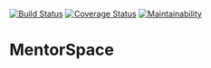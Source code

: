 [![Build Status](https://travis-ci.com/Kagorora/MentorSpace.svg?branch=develop)](https://travis-ci.com/Kagorora/MentorSpace) [![Coverage Status](https://coveralls.io/repos/github/Kagorora/MentorSpace/badge.svg?branch=ft-signUp-168048479)](https://coveralls.io/github/Kagorora/MentorSpace?branch=ft-signUp-168048479) [![Maintainability](https://api.codeclimate.com/v1/badges/c25dc96590e65b601f2a/maintainability)](https://codeclimate.com/github/Kagorora/FreeMentor/maintainability)
# MentorSpace
